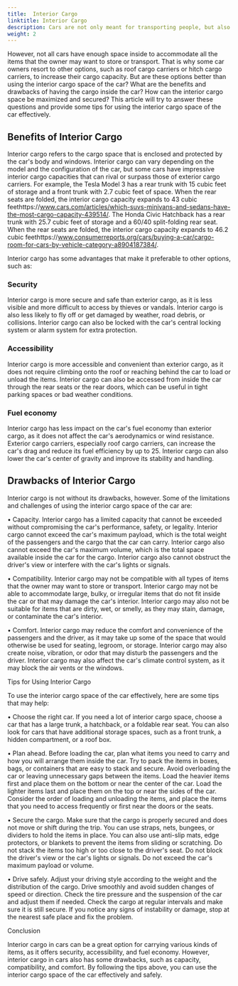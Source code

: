 ```yaml
---
title:  Interior Cargo
linktitle: Interior Cargo
description: Cars are not only meant for transporting people, but also for carrying various kinds of cargo, such as groceries, luggage, pets, or sports equipment.
weight: 2
---
```

<!-- markdownlint-disable MD033 -->

However, not all cars have enough space inside to accommodate all the items that the owner may want to store or transport. That is why some car owners resort to other options, such as roof cargo carriers or hitch cargo carriers, to increase their cargo capacity. But are these options better than using the interior cargo space of the car? What are the benefits and drawbacks of having the cargo inside the car? How can the interior cargo space be maximized and secured? This article will try to answer these questions and provide some tips for using the interior cargo space of the car effectively.

## Benefits of Interior Cargo

Interior cargo refers to the cargo space that is enclosed and protected by the car's body and windows. Interior cargo can vary depending on the model and the configuration of the car, but some cars have impressive interior cargo capacities that can rival or surpass those of exterior cargo carriers. For example, the Tesla Model 3 has a rear trunk with 15 cubic feet of storage and a front trunk with 2.7 cubic feet of space. When the rear seats are folded, the interior cargo capacity expands to 43 cubic feethttps://www.cars.com/articles/which-suvs-minivans-and-sedans-have-the-most-cargo-capacity-439514/. The Honda Civic Hatchback has a rear trunk with 25.7 cubic feet of storage and a 60/40 split-folding rear seat. When the rear seats are folded, the interior cargo capacity expands to 46.2 cubic feethttps://www.consumerreports.org/cars/buying-a-car/cargo-room-for-cars-by-vehicle-category-a8904187384/.

Interior cargo has some advantages that make it preferable to other options, such as:

### Security

Interior cargo is more secure and safe than exterior cargo, as it is less visible and more difficult to access by thieves or vandals. Interior cargo is also less likely to fly off or get damaged by weather, road debris, or collisions. Interior cargo can also be locked with the car's central locking system or alarm system for extra protection.

### Accessibility

Interior cargo is more accessible and convenient than exterior cargo, as it does not require climbing onto the roof or reaching behind the car to load or unload the items. Interior cargo can also be accessed from inside the car through the rear seats or the rear doors, which can be useful in tight parking spaces or bad weather conditions.

### Fuel economy

Interior cargo has less impact on the car's fuel economy than exterior cargo, as it does not affect the car's aerodynamics or wind resistance. Exterior cargo carriers, especially roof cargo carriers, can increase the car's drag and reduce its fuel efficiency by up to 25. Interior cargo can also lower the car's center of gravity and improve its stability and handling.

## Drawbacks of Interior Cargo

Interior cargo is not without its drawbacks, however. Some of the limitations and challenges of using the interior cargo space of the car are:

•  Capacity. Interior cargo has a limited capacity that cannot be exceeded without compromising the car's performance, safety, or legality. Interior cargo cannot exceed the car's maximum payload, which is the total weight of the passengers and the cargo that the car can carry. Interior cargo also cannot exceed the car's maximum volume, which is the total space available inside the car for the cargo. Interior cargo also cannot obstruct the driver's view or interfere with the car's lights or signals.

•  Compatibility. Interior cargo may not be compatible with all types of items that the owner may want to store or transport. Interior cargo may not be able to accommodate large, bulky, or irregular items that do not fit inside the car or that may damage the car's interior. Interior cargo may also not be suitable for items that are dirty, wet, or smelly, as they may stain, damage, or contaminate the car's interior.

•  Comfort. Interior cargo may reduce the comfort and convenience of the passengers and the driver, as it may take up some of the space that would otherwise be used for seating, legroom, or storage. Interior cargo may also create noise, vibration, or odor that may disturb the passengers and the driver. Interior cargo may also affect the car's climate control system, as it may block the air vents or the windows.

Tips for Using Interior Cargo

To use the interior cargo space of the car effectively, here are some tips that may help:

•  Choose the right car. If you need a lot of interior cargo space, choose a car that has a large trunk, a hatchback, or a foldable rear seat. You can also look for cars that have additional storage spaces, such as a front trunk, a hidden compartment, or a roof box.

•  Plan ahead. Before loading the car, plan what items you need to carry and how you will arrange them inside the car. Try to pack the items in boxes, bags, or containers that are easy to stack and secure. Avoid overloading the car or leaving unnecessary gaps between the items. Load the heavier items first and place them on the bottom or near the center of the car. Load the lighter items last and place them on the top or near the sides of the car. Consider the order of loading and unloading the items, and place the items that you need to access frequently or first near the doors or the seats.

•  Secure the cargo. Make sure that the cargo is properly secured and does not move or shift during the trip. You can use straps, nets, bungees, or dividers to hold the items in place. You can also use anti-slip mats, edge protectors, or blankets to prevent the items from sliding or scratching. Do not stack the items too high or too close to the driver's seat. Do not block the driver's view or the car's lights or signals. Do not exceed the car's maximum payload or volume.

•  Drive safely. Adjust your driving style according to the weight and the distribution of the cargo. Drive smoothly and avoid sudden changes of speed or direction. Check the tire pressure and the suspension of the car and adjust them if needed. Check the cargo at regular intervals and make sure it is still secure. If you notice any signs of instability or damage, stop at the nearest safe place and fix the problem.

Conclusion

Interior cargo in cars can be a great option for carrying various kinds of items, as it offers security, accessibility, and fuel economy. However, interior cargo in cars also has some drawbacks, such as capacity, compatibility, and comfort. By following the tips above, you can use the interior cargo space of the car effectively and safely.